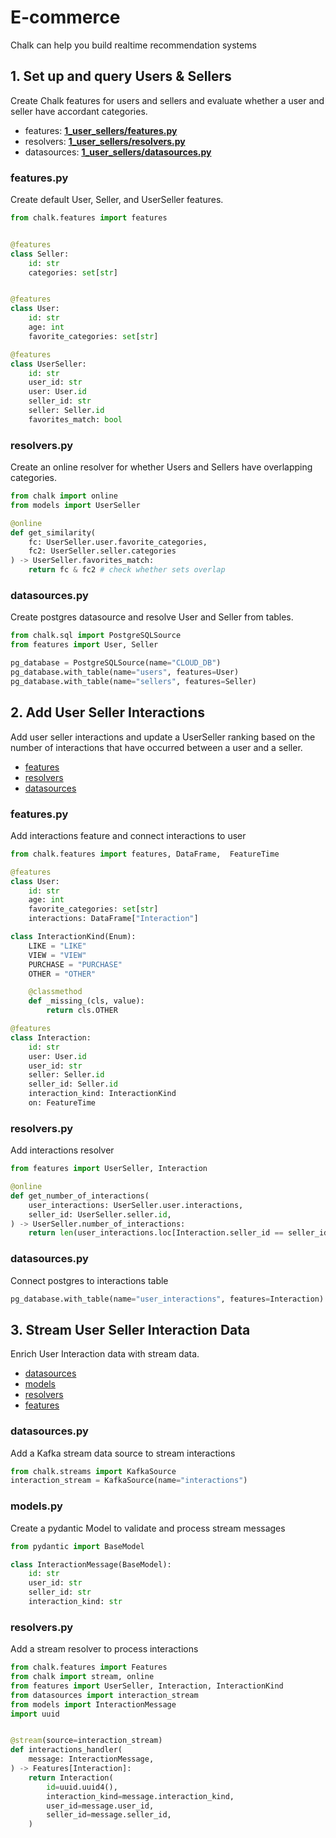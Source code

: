 # E-commerce

Chalk can help you build realtime recommendation systems

## 1. Set up and query Users & Sellers

Create Chalk features for users and sellers and evaluate whether a user and seller have accordant categories.

- features: **[1_user_sellers/features.py](1_user_sellers/features.py)**
- resolvers: **[1_user_sellers/resolvers.py](1_user_sellers/resolvers.py)**
- datasources: **[1_user_sellers/datasources.py](1_user_sellers/datasources.py)**

### features.py

Create default User, Seller, and UserSeller features.

```python
from chalk.features import features


@features
class Seller:
    id: str
    categories: set[str]


@features
class User:
    id: str
    age: int
    favorite_categories: set[str]

@features
class UserSeller:
    id: str
    user_id: str
    user: User.id
    seller_id: str
    seller: Seller.id
    favorites_match: bool
```

### resolvers.py

Create an online resolver for whether Users and Sellers have overlapping categories.

```python
from chalk import online
from models import UserSeller

@online
def get_similarity(
    fc: UserSeller.user.favorite_categories,
    fc2: UserSeller.seller.categories
) -> UserSeller.favorites_match:
    return fc & fc2 # check whether sets overlap
```

### datasources.py

Create postgres datasource and resolve User and Seller from tables.

```python
from chalk.sql import PostgreSQLSource
from features import User, Seller

pg_database = PostgreSQLSource(name="CLOUD_DB")
pg_database.with_table(name="users", features=User)
pg_database.with_table(name="sellers", features=Seller)
```

## 2. Add User Seller Interactions

Add user seller interactions and update a UserSeller ranking based on the number of interactions
that have occurred between a user and a seller.

- [features](2_interactions/features.py)
- [resolvers](2_interactions/resolvers.py)
- [datasources](2_interactions/datasources.py)

### features.py

Add interactions feature and connect interactions to user

```python
from chalk.features import features, DataFrame,  FeatureTime

@features
class User:
    id: str
    age: int
    favorite_categories: set[str]
    interactions: DataFrame["Interaction"]

class InteractionKind(Enum):
    LIKE = "LIKE"
    VIEW = "VIEW"
    PURCHASE = "PURCHASE"
    OTHER = "OTHER"

    @classmethod
    def _missing_(cls, value):
        return cls.OTHER

@features
class Interaction:
    id: str
    user: User.id
    user_id: str
    seller: Seller.id
    seller_id: Seller.id
    interaction_kind: InteractionKind
    on: FeatureTime
```

### resolvers.py

Add interactions resolver

```python
from features import UserSeller, Interaction

@online
def get_number_of_interactions(
    user_interactions: UserSeller.user.interactions,
    seller_id: UserSeller.seller.id,
) -> UserSeller.number_of_interactions:
    return len(user_interactions.loc[Interaction.seller_id == seller_id])
```

### datasources.py

Connect postgres to interactions table

```python
pg_database.with_table(name="user_interactions", features=Interaction)
```

## 3. Stream User Seller Interaction Data

Enrich User Interaction data with stream data.

- [datasources](3_streams/datasources.py)
- [models](3_streams/models.py)
- [resolvers](3_streams/resolvers.py)
- [features](3_streams/features.py)

### datasources.py

Add a Kafka stream data source to stream interactions

```python
from chalk.streams import KafkaSource
interaction_stream = KafkaSource(name="interactions")
```

### models.py

Create a pydantic Model to validate and process stream messages

```python
from pydantic import BaseModel

class InteractionMessage(BaseModel):
    id: str
    user_id: str
    seller_id: str
    interaction_kind: str
```

### resolvers.py

Add a stream resolver to process interactions

```python
from chalk.features import Features
from chalk import stream, online
from features import UserSeller, Interaction, InteractionKind
from datasources import interaction_stream
from models import InteractionMessage
import uuid


@stream(source=interaction_stream)
def interactions_handler(
    message: InteractionMessage,
) -> Features[Interaction]:
    return Interaction(
        id=uuid.uuid4(),
        interaction_kind=message.interaction_kind,
        user_id=message.user_id,
        seller_id=message.seller_id,
    )
```
